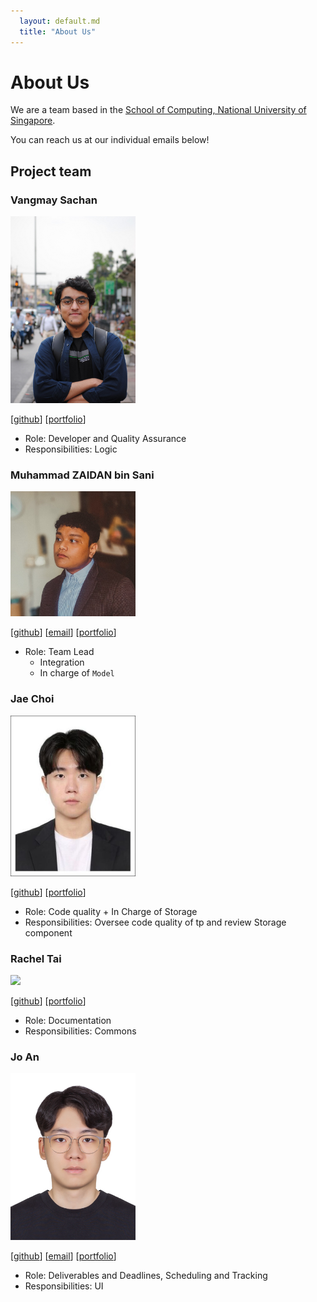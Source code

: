 ```yaml
---
  layout: default.md
  title: "About Us"
---
```


# About Us

We are a team based in the [School of Computing, National University of Singapore](http://www.comp.nus.edu.sg).

You can reach us at our individual emails below!

## Project team

### Vangmay Sachan

<img src="images/vangmay.png" width="200px">

[[github](https://github.com/vangmay)] 
[[portfolio](team/vangmay.md)]

* Role: Developer and Quality Assurance
* Responsibilities: Logic

### Muhammad ZAIDAN bin Sani

<img src="images/zaidansani.png" width="200px">

[[github](https://github.com/zaidansani)]
[[email](mailto:zaidan@u.nus.edu)]
[[portfolio](team/zaidansani.md)]

* Role: Team Lead
  * Integration
  * In charge of `Model`

### Jae Choi

<img src="images/choiwab.png" width="200px">

[[github](http://github.com/choiwab)] 
[[portfolio](team/choiwab.md)]

* Role: Code quality + In Charge of Storage 
* Responsibilities: Oversee code quality of tp and review Storage component

### Rachel Tai

<img src="images/rxchell.png" width="200px">

[[github](https://github.com/rxchell)]
[[portfolio](team/rxchell.md)]

* Role: Documentation
* Responsibilities: Commons

### Jo An

<img src="images/jayjay19630.png" width="200px">

[[github](https://github.com/jayjay19630)]
[[email](mailto:jo.an@u.nus.edu)]
[[portfolio](team/jayjay19630.md)]

* Role: Deliverables and Deadlines, Scheduling and Tracking
* Responsibilities: UI
